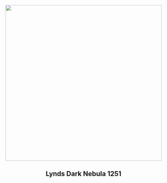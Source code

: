 
<p align="center"><img src="https://apod.nasa.gov/apod/image/2507/LDN1251gualco1024.JPG" width="500" height="500"></p>
<h2 align="center"> Lynds Dark Nebula 1251 </h2>
